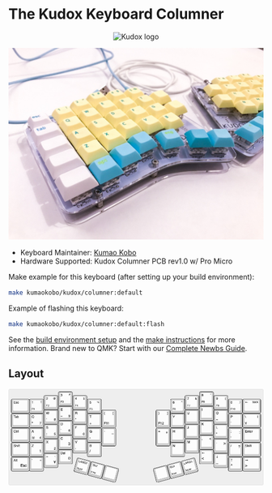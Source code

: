 # The Kudox Keyboard Columner

<p align="center">
<img src="https://raw.githubusercontent.com/kumaokobo/kudox-keyboard/master/img/kudox.png" alt="Kudox logo" width="600"/>
</p>

<p align="center">
<img src="https://raw.githubusercontent.com/kumaokobo/kudox-keyboard/master/img/kudox-columner.jpg" alt="Kudox Columner" width="600"/>
</p>

- Keyboard Maintainer: [Kumao Kobo](https://github.com/kumaokobo)  
- Hardware Supported: Kudox Columner PCB rev1.0 w/ Pro Micro  

Make example for this keyboard (after setting up your build environment):

```sh
make kumaokobo/kudox/columner:default
```


Example of flashing this keyboard:

```sh
make kumaokobo/kudox/columner:default:flash
```

See the [build environment setup](https://docs.qmk.fm/#/getting_started_build_tools) and the [make instructions](https://docs.qmk.fm/#/getting_started_make_guide) for more information. Brand new to QMK? Start with our [Complete Newbs Guide](https://docs.qmk.fm/#/newbs).


## Layout

![layout](https://raw.githubusercontent.com/kumaokobo/kudox-keyboard/master/img/kudox-columner-layout-rev1.png)
